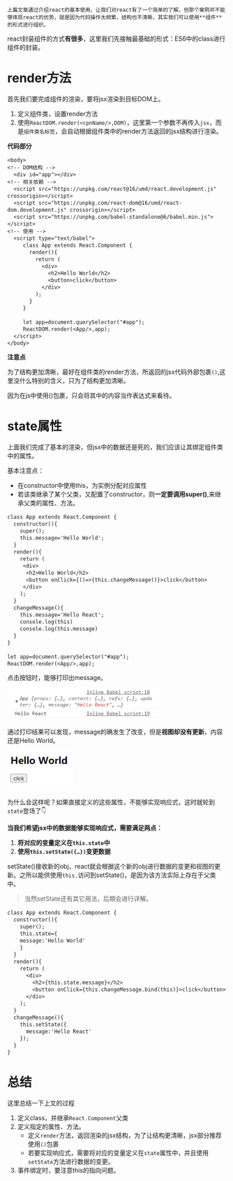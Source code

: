 	上篇文章通过介绍react的基本使用，让我们对react有了一个简单的了解，但那个案例并不能够体现react的优势，就是因为代码操作太频繁，结构也不清晰，其实我们可以使用**组件**的形式进行组织。

​	react封装组件的方式**有很多**，这里我们先接触最基础的形式：ES6中的class进行组件的封装。

# render方法

首先我们要完成组件的渲染，要将jsx渲染到目标DOM上。

1. 定义组件类，设置render方法
2. 使用`ReactDOM.render(<cpnName/>,DOM)`，这里第一个参数不再传入`jsx`，而是`组件类名标签`，会自动根据组件类中的render方法返回的jsx结构进行渲染。

**代码部分**

```
<body>
<!-- DOM结构 -->
  <div id="app"></div>
<!-- 相关依赖 -->
  <script src="https://unpkg.com/react@16/umd/react.development.js" crossorigin></script>
  <script src="https://unpkg.com/react-dom@16/umd/react-dom.development.js" crossorigin></script>
  <script src="https://unpkg.com/babel-standalone@6/babel.min.js"></script>
<!-- 使用 -->
  <script type="text/babel">
     class App extends React.Component {
       render(){
         return (
           <div>
             <h2>Hello World</h2>
             <button>click</button>
           </div>
         );
       }
     }

     let app=document.querySelector("#app");
     ReactDOM.render(<App/>,app);
  </script>
</body>
```

**注意点**

为了结构更加清晰，最好在组件类的render方法，所返回的jsx代码外部包裹`()`,这里没什么特别的含义，只为了结构更加清晰。

因为在js中使用()包裹，只会将其中的内容当作表达式来看待。

# state属性

​	上面我们完成了基本的渲染，但jsx中的数据还是死的，我们应该让其绑定组件类中的属性。

基本注意点：

* 在constructor中使用this，为实例分配对应属性
* 若该类继承了某个父类，又配置了constructor，则**一定要调用super()**,来继承父类的属性、方法。

```
class App extends React.Component {
  constructor(){
    super();
    this.message='Hello World';
  }
  render(){
    return (
     <div>
      <h2>Hello World</h2>
      <button onClick={()=>{this.changeMessage()}>click</button>
     </div>
    );
  }
  changeMessage(){
    this.message='Hello React';
  	console.log(this)
  	console.log(this.message)
  }
}

let app=document.querySelector("#app");
ReactDOM.render(<App/>,app);
```

点击按钮时，能够打印出message。

<img src="组件体验.assets/001.png" alt="001" style="zoom:80%;" />

通过打印结果可以发现，message的确发生了改变，但是**视图却没有更新**，内容还是Hello World。

<img src="组件体验.assets/002.png" alt="002" style="zoom:80%;" />

为什么会这样呢？如果直接定义的这些属性，不能够实现响应式，这时就轮到`state`登场了👇

**当我们希望jsx中的数据能够实现响应式，需要满足两点：**

1. **将对应的变量定义在`this.state`中**
2. **使用`this.setState({…})`变更数据**

setState()接收新的obj，react就会根据这个新的obj进行数据的变更和视图的更新。之所以能供使用`this.`访问到setState()，是因为该方法实际上存在于父类中。

> 当然setState还有其它用法，后期会进行详解。

```
class App extends React.Component {
  constructor(){
    super();
    this.state={
    message:'Hello World'
    }
  }
  render(){
    return (
      <div>
        <h2>{this.state.message}</h2>
        <button onClick={this.changeMessage.bind(this)}>click</button>
      </div>
    );
  }
  changeMessage(){
    this.setState({
      message:'Hello React'
    });
  }
}
```



# 总结

这里总结一下上文的过程

1. 定义class，并继承`React.Component`父类
2. 定义指定的属性、方法。
   * 定义`render`方法，返回渲染的jsx结构，为了让结构更清晰，jsx部分推荐使用`()`包裹
   * 若要实现响应式，需要将对应的变量定义在`state`属性中，并且使用`setState`方法进行数据的变更。
3. 事件绑定时，要注意this的指向问题。


